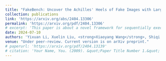 ```yaml
---
title: "FakeBench: Uncover the Achilles' Heels of Fake Images with Large Multimodal Models"
collection: publications
link: 'https://arxiv.org/abs/2404.13306'
permalink: 'https://arxiv.org/pdf/2404.13306'
# excerpt: 'This paper is about a novel framework for sequentially executing fair model training and providing explanations for enhanced fairness.'
date: 2024-07-10
authors: 'Yixuan Li, Xuelin Liu, <strong>Xiaoyang Wang</strong>, Shiqi Wang, Weisi Lin'
venue: "Under peer-review. Current version is on arXiv preprint."
# paperurl: 'https://arxiv.org/pdf/2404.13139'
# citation: 'Your Name, You. (2009). &quot;Paper Title Number 1.&quot; <i>Journal 1</i>. 1(1).'
---
```


<!-- ExplainableFair, a novel framework proposed for sequentially executing fair model training and providing explanations for enhanced fairness. -->
